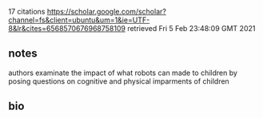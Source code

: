 17 citations
https://scholar.google.com/scholar?channel=fs&client=ubuntu&um=1&ie=UTF-8&lr&cites=6568570676968758109
retrieved  Fri  5 Feb 23:48:09 GMT 2021


## notes
authors examinate the impact of what robots can made to 
children by posing questions on cognitive and physical imparments
of children 

## bio


